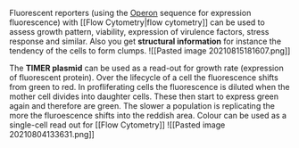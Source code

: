 Fluorescent reporters (using the [Operon](https://de.wikipedia.org/wiki/Operon) sequence for expression fluorescence) with [[Flow Cytometry|flow cytometry]] can be used to assess growth pattern, viability, expression of virulence factors, stress response and similar. Also you get __structural information__ for instance the tendency of the cells to form clumps. 
![[Pasted image 20210815181607.png]]

The __TIMER plasmid__ can be used as a read-out for growth rate (expression of fluorescent protein). Over the lifecycle of a cell the fluorescence shifts from green to red. In profliferating cells the fluorescence is diluted when the mother cell divides into daughter cells. These then start to express green again and therefore are green. The slower a population is replicating the more the fluroescence shifts into the reddish area. Colour can be used as a single-cell read out for [[Flow Cytometry]]
![[Pasted image 20210804133631.png]]